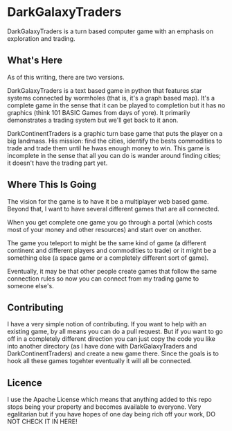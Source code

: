 # DarkGalaxyTraders
DarkGalaxyTraders is a turn based computer game with an emphasis on exploration and trading. 

## What's Here
As of this writing, there are two versions. 

DarkGalaxyTraders is a text based game in python that features star systems connected by wormholes (that is, it's a graph based map). It's a complete game in the sense that it can be played to completion but it has no graphics (think 101 BASIC Games from days of yore). It primarily demonstrates a trading system but we'll get back to it anon.

DarkContinentTraders is a graphic turn base game that puts the player on a big landmass. His mission: find the cities, identify the bests commodities to trade and trade them until he hwas enough money to win. This game is incomplete in the sense that all you can do is wander around finding cities; it doesn't have the trading part yet. 

## Where This Is Going
The vision for the game is to have it be a multiplayer web based game. Beyond that, I want to have several different games that are all connected. 

When you get complete one game you go through a portal (which costs most of your money and other resources) and start over on another. 

The game you teleport to might be the same kind of game (a different continent and different players and commodities to trade) or it might be a something else (a space game or a completely different sort of game).

Eventually, it may be that other people create games that follow the same connection rules so now you can connect from my trading game to someone else's. 

## Contributing
I have a very simple notion of contributing. If you want to help with an existing game, by all means you can do a pull request. But if you want to go off in a completely different direction you can just copy the code you like into another directory (as I have done with DarkGalaxyTraders and DarkContinentTraders) and create a new game there. Since the goals is to hook all these games togehter eventually it will all be connected. 

## Licence
I use the Apache License which means that anything added to this repo stops being your property and becomes available to everyone. Very egalitarian but if you have hopes of one day being rich off your work, DO NOT CHECK IT IN HERE!


